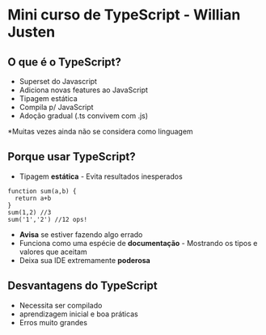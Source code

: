 # Mini curso de TypeScript - Willian Justen

## O que é o TypeScript?

- Superset do Javascript
- Adiciona novas features ao JavaScript
- Tipagem estática
- Compila p/ JavaScript
- Adoção gradual (.ts convivem com .js)

\*Muitas vezes ainda não se considera como linguagem

## Porque usar TypeScript?

- Tipagem **estática** - Evita resultados inesperados

```
function sum(a,b) {
  return a+b
}
sum(1,2) //3
sum('1','2') //12 ops!
```

- **Avisa** se estiver fazendo algo errado
- Funciona como uma espécie de **documentação** - Mostrando os tipos e valores que aceitam
- Deixa sua IDE extremamente **poderosa**

## Desvantagens do TypeScript

- Necessita ser compilado
- aprendizagem inicial e boa práticas
- Erros muito grandes
